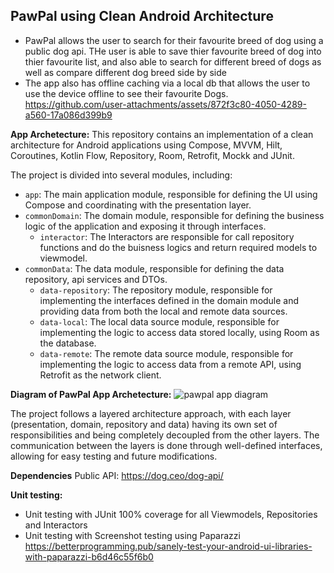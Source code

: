
## **PawPal** using Clean Android Architecture
- PawPal allows the user to search for their favourite breed of dog using a public dog api. THe user is able to save thier favourite breed of dog into thier favourite list, and also able to search for different breed of dogs as well as compare different dog breed side by side
- The app also has offline caching via a local db that allows the user to use the device offline to see their favourite Dogs.
https://github.com/user-attachments/assets/872f3c80-4050-4289-a560-17a086d399b9

**App Archetecture:**
This repository contains an implementation of a clean architecture for Android applications using Compose, MVVM, Hilt, Coroutines, Kotlin Flow, Repository, Room, Retrofit, Mockk and JUnit.

The project is divided into several modules, including:
- `app`: The main application module, responsible for defining the UI using Compose and coordinating with the presentation layer.
- `commonDomain`: The domain module, responsible for defining the business logic of the application and exposing it through interfaces.
  - `interactor`: The Interactors are responsible for call repository functions and do the buisness logics and return required models to viewmodel.
- `commonData`: The data module, responsible for defining the data repository, api services and DTOs.
  - `data-repository`: The repository module, responsible for implementing the interfaces defined in the domain module and providing data from both the local and remote data sources.
  - `data-local`: The local data source module, responsible for implementing the logic to access data stored locally, using Room as the database.
  - `data-remote`: The remote data source module, responsible for implementing the logic to access data from a remote API, using Retrofit as the network client.
 
**Diagram of PawPal App Archetecture:**
![pawpal app diagram](https://github.com/user-attachments/assets/f5182271-c5bc-4400-9a6f-d116adb2b590)

The project follows a layered architecture approach, with each layer (presentation, domain, repository and data) having its own set of responsibilities and being completely decoupled from the other layers. The communication between the layers is done through well-defined interfaces, allowing for easy testing and future modifications.

**Dependencies**
Public API: https://dog.ceo/dog-api/

**Unit testing:**
- Unit testing with JUnit 100% coverage for all Viewmodels, Repositories and Interactors
- Unit testing with Screenshot testing using Paparazzi https://betterprogramming.pub/sanely-test-your-android-ui-libraries-with-paparazzi-b6d46c55f6b0 

